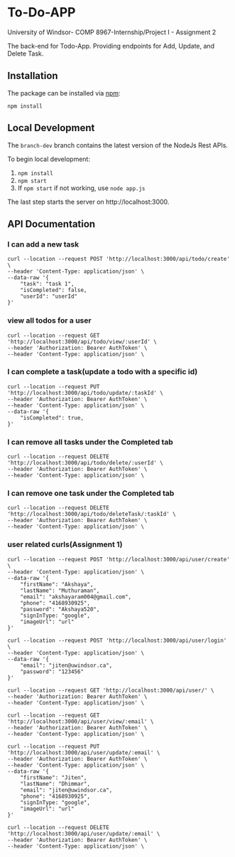 # To-Do-APP
University of Windsor- COMP 8967-Internship/Project I - Assignment 2

The back-end for Todo-App. Providing endpoints for Add, Update, and Delete Task.

## Installation

The package can be installed via [npm](https://github.com/npm/cli):

```
npm install
```

## Local Development

The `branch-dev` branch contains the latest version of the NodeJs Rest APIs.

To begin local development:

1. `npm install`
2. `npm start`
3. If `npm start` if not working, use `node app.js` 

The last step starts the server on http://localhost:3000.

## API Documentation
### I can add a new task
```
curl --location --request POST 'http://localhost:3000/api/todo/create' \
--header 'Content-Type: application/json' \
--data-raw '{
    "task": "task 1",
    "isCompleted": false,
    "userId": "userId"
}'
```
### view all todos for a user
```
curl --location --request GET 'http://localhost:3000/api/todo/view/:userId' \
--header 'Authorization: Bearer AuthToken' \
--header 'Content-Type: application/json' \
```
### I can complete a task(update a todo with a specific id)
```
curl --location --request PUT 'http://localhost:3000/api/todo/update/:taskId' \
--header 'Authorization: Bearer AuthToken' \
--header 'Content-Type: application/json' \
--data-raw '{
    "isCompleted": true,
}'
```

### I can remove all tasks under the Completed tab
```
curl --location --request DELETE 'http://localhost:3000/api/todo/delete/:userId' \
--header 'Authorization: Bearer AuthToken' \
--header 'Content-Type: application/json' \
```
### I can remove one task under the Completed tab
```
curl --location --request DELETE 'http://localhost:3000/api/todo/deleteTask/:taskId' \
--header 'Authorization: Bearer AuthToken' \
--header 'Content-Type: application/json' \
```


### user related curls(Assignment 1)
```
curl --location --request POST 'http://localhost:3000/api/user/create' \
--header 'Content-Type: application/json' \
--data-raw '{
    "firstName": "Akshaya",
    "lastName": "Muthuraman",
    "email": "akshayaram004@gmail.com",
    "phone": "4168930925",
    "password": "Akshaya520",
    "signInType: "google",
    "imageUrl": "url"
}'
```


```
curl --location --request POST 'http://localhost:3000/api/user/login' \
--header 'Content-Type: application/json' \
--data-raw '{
    "email": "jiten@uwindsor.ca",
    "password": "123456"
}'
```

```
curl --location --request GET 'http://localhost:3000/api/user/' \
--header 'Authorization: Bearer AuthToken' \
--header 'Content-Type: application/json' \
```

```
curl --location --request GET 'http://localhost:3000/api/user/view/:email' \
--header 'Authorization: Bearer AuthToken' \
--header 'Content-Type: application/json' \
```

```
curl --location --request PUT 'http://localhost:3000/api/user/update/:email' \
--header 'Authorization: Bearer AuthToken' \
--header 'Content-Type: application/json' \
--data-raw '{
    "firstName": "Jiten",
    "lastName": "Dhimmar",
    "email": "jiten@uwindsor.ca",
    "phone": "4168930925",
    "signInType: "google",
    "imageUrl": "url"
}'
```

```
curl --location --request DELETE 'http://localhost:3000/api/user/update/:email' \
--header 'Authorization: Bearer AuthToken' \
--header 'Content-Type: application/json' \
```

